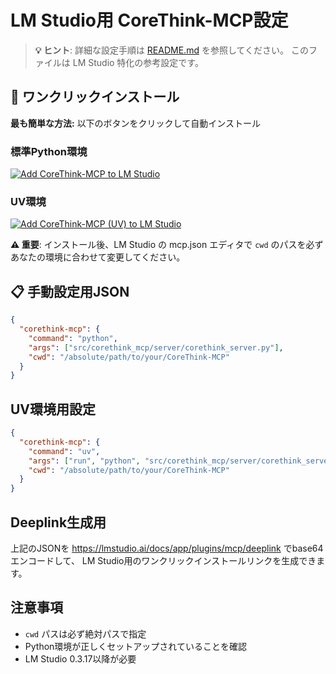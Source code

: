 # LM Studio用 CoreThink-MCP設定

> **💡 ヒント**: 詳細な設定手順は [README.md](README.md#-アプリケーション設定) を参照してください。
> このファイルは LM Studio 特化の参考設定です。

## 🚀 ワンクリックインストール

**最も簡単な方法:** 以下のボタンをクリックして自動インストール

### 標準Python環境

[![Add CoreThink-MCP to LM Studio](https://files.lmstudio.ai/deeplink/mcp-install-light.svg)](lmstudio://add_mcp?name=corethink-mcp&config=eyJjb3JldGhpbmstbWNwIjogeyJjb21tYW5kIjogInB5dGhvbiIsICJhcmdzIjogWyJzcmMvY29yZXRoaW5rX21jcC9zZXJ2ZXIvY29yZXRoaW5rX3NlcnZlci5weSJdLCAiY3dkIjogIi9hYnNvbHV0ZS9wYXRoL3RvL3lvdXIvQ29yZVRoaW5rLU1DUCJ9fQ==)

### UV環境

[![Add CoreThink-MCP (UV) to LM Studio](https://files.lmstudio.ai/deeplink/mcp-install-light.svg)](lmstudio://add_mcp?name=corethink-mcp-uv&config=eyJjb3JldGhpbmstbWNwIjogeyJjb21tYW5kIjogInV2IiwgImFyZ3MiOiBbInJ1biIsICJweXRob24iLCAic3JjL2NvcmV0aGlua19tY3Avc2VydmVyL2NvcmV0aGlua19zZXJ2ZXIucHkiXSwgImN3ZCI6ICIvYWJzb2x1dGUvcGF0aC90by95b3VyL0NvcmVUaGluay1NQ1AifX0=)

**⚠️ 重要**: インストール後、LM Studio の mcp.json エディタで `cwd` のパスを必ずあなたの環境に合わせて変更してください。

## 📋 手動設定用JSON

```json
{
  "corethink-mcp": {
    "command": "python",
    "args": ["src/corethink_mcp/server/corethink_server.py"],
    "cwd": "/absolute/path/to/your/CoreThink-MCP"
  }
}
```

## UV環境用設定

```json
{
  "corethink-mcp": {
    "command": "uv", 
    "args": ["run", "python", "src/corethink_mcp/server/corethink_server.py"],
    "cwd": "/absolute/path/to/your/CoreThink-MCP"
  }
}
```

## Deeplink生成用

上記のJSONを https://lmstudio.ai/docs/app/plugins/mcp/deeplink でbase64エンコードして、
LM Studio用のワンクリックインストールリンクを生成できます。

## 注意事項

- `cwd` パスは必ず絶対パスで指定
- Python環境が正しくセットアップされていることを確認
- LM Studio 0.3.17以降が必要
